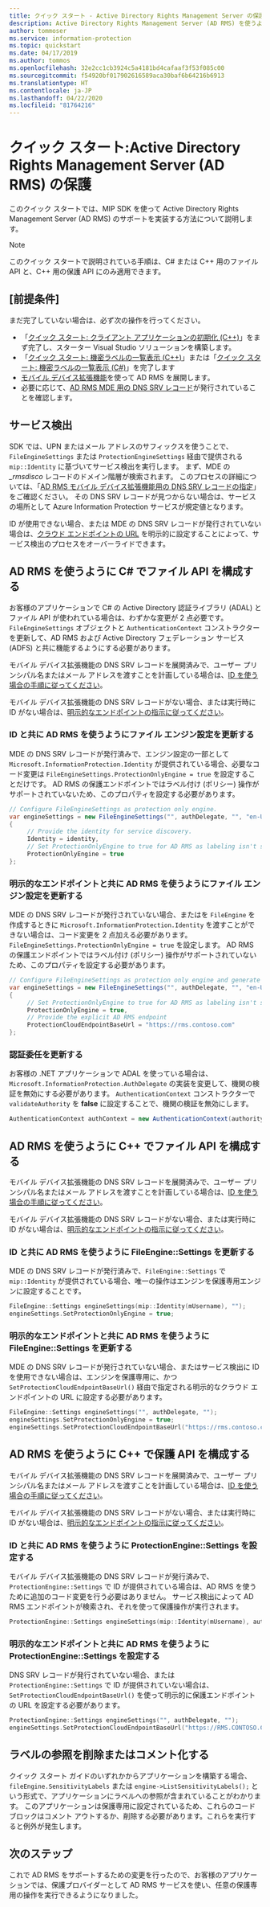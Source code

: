 ```yaml
---
title: クイック スタート - Active Directory Rights Management Server の保護
description: Active Directory Rights Management Server (AD RMS) を使うように MIP SDK を構成する方法を示すクイック スタートです
author: tommoser
ms.service: information-protection
ms.topic: quickstart
ms.date: 04/17/2019
ms.author: tommos
ms.openlocfilehash: 32e2cc1cb3924c5a4181bd4cafaaf3f53f085c00
ms.sourcegitcommit: f54920bf017902616589aca30baf6b64216b6913
ms.translationtype: HT
ms.contentlocale: ja-JP
ms.lasthandoff: 04/22/2020
ms.locfileid: "81764216"
---
```

# <a name="quickstart-active-directory-rights-management-server-ad-rms-protection"></a>クイック スタート:Active Directory Rights Management Server (AD RMS) の保護

このクイック スタートでは、MIP SDK を使って Active Directory Rights Management Server (AD RMS) のサポートを実装する方法について説明します。

> [!NOTE]
> このクイック スタートで説明されている手順は、C# または C++ 用のファイル API と、C++ 用の保護 API にのみ適用できます。

## <a name="prerequisites"></a>[前提条件]

まだ完了していない場合は、必ず次の操作を行ってください。

- 「[クイック スタート: クライアント アプリケーションの初期化 (C++)](quick-app-initialization-cpp.md)」をまず完了し、スターター Visual Studio ソリューションを構築します。
- 「[クイック スタート: 機密ラベルの一覧表示 (C++)](quick-file-list-labels-cpp.md)」または「[クイック スタート: 機密ラベルの一覧表示 (C#)](quick-file-list-labels-csharp.md)」を完了します
- [モバイル デバイス拡張機能](https://docs.microsoft.com/previous-versions/windows/it-pro/windows-server-2012-R2-and-2012/dn673574(v=ws.11))を使って AD RMS を展開します。
- 必要に応じて、[AD RMS MDE 用の DNS SRV レコード](https://docs.microsoft.com/previous-versions/windows/it-pro/windows-server-2012-r2-and-2012/dn673574(v%3dws.11)#specifying-the-dns-srv-records-for-the-ad-rms-mobile-device-extension)が発行されていることを確認します。

## <a name="service-discovery"></a>サービス検出

SDK では、UPN またはメール アドレスのサフィックスを使うことで、`FileEngineSettings` または `ProtectionEngineSettings` 経由で提供される `mip::Identity` に基づいてサービス検出を実行します。 まず、MDE の *_rmsdisco* レコードのドメイン階層が検索されます。 このプロセスの詳細については、「[AD RMS モバイル デバイス拡張機能用の DNS SRV レコードの指定](https://docs.microsoft.com/previous-versions/windows/it-pro/windows-server-2012-r2-and-2012/dn673574(v%3dws.11)#specifying-the-dns-srv-records-for-the-ad-rms-mobile-device-extension)」をご確認ください。 その DNS SRV レコードが見つからない場合は、サービスの場所として Azure Information Protection サービスが規定値となります。

ID が使用できない場合、または MDE の DNS SRV レコードが発行されていない場合は、[クラウド エンドポイントの URL](https://docs.microsoft.com/information-protection/develop/reference/class_mip_fileengine_settings#setpolicycloudendpointbaseurl-function) を明示的に設定することによって、サービス検出のプロセスをオーバーライドできます。

## <a name="configuring-file-api-in-c-to-use-ad-rms"></a>AD RMS を使うように C# でファイル API を構成する

お客様のアプリケーションで C# の Active Directory 認証ライブラリ (ADAL) とファイル API が使われている場合は、わずかな変更が 2 点必要です。 `FileEngineSettings` オブジェクトと `AuthenticationContext` コンストラクターを更新して、AD RMS および Active Directory フェデレーション サービス (ADFS) と共に機能するようにする必要があります。

モバイル デバイス拡張機能の DNS SRV レコードを展開済みで、ユーザー プリンシパル名またはメール アドレスを渡すことを計画している場合は、[ID を使う場合の手順に従ってください](#update-the-file-engine-settings-to-use-ad-rms-with-an-identity)。

モバイル デバイス拡張機能の DNS SRV レコードがない場合、または実行時に ID がない場合は、[明示的なエンドポイントの指示に従ってください](#update-the-file-engine-settings-to-use-ad-rms-with-an-explicit-endpoint)。

### <a name="update-the-file-engine-settings-to-use-ad-rms-with-an-identity"></a>ID と共に AD RMS を使うようにファイル エンジン設定を更新する

MDE の DNS SRV レコードが発行済みで、エンジン設定の一部として `Microsoft.InformationProtection.Identity` が提供されている場合、必要なコード変更は `FileEngineSettings.ProtectionOnlyEngine = true` を設定することだけです。 AD RMS の保護エンドポイントではラベル付け (ポリシー) 操作がサポートされていないため、このプロパティを設定する必要があります。

```csharp
// Configure FileEngineSettings as protection only engine.
var engineSettings = new FileEngineSettings("", authDelegate, "", "en-US")
{
     // Provide the identity for service discovery.
     Identity = identity,
     // Set ProtectionOnlyEngine to true for AD RMS as labeling isn't supported
     ProtectionOnlyEngine = true
};
```

### <a name="update-the-file-engine-settings-to-use-ad-rms-with-an-explicit-endpoint"></a>明示的なエンドポイントと共に AD RMS を使うようにファイル エンジン設定を更新する

MDE の DNS SRV レコードが発行されていない場合、またはを `FileEngine` を作成するときに `Microsoft.InformationProtection.Identity` を渡すことができない場合は、コード変更を 2 点加える必要があります。 `FileEngineSettings.ProtectionOnlyEngine = true` を設定します。 AD RMS の保護エンドポイントではラベル付け (ポリシー) 操作がサポートされていないため、このプロパティを設定する必要があります。

```csharp
// Configure FileEngineSettings as protection only engine and generate a unique engine id.
var engineSettings = new FileEngineSettings("", authDelegate, "", "en-US")
{
     // Set ProtectionOnlyEngine to true for AD RMS as labeling isn't supported
     ProtectionOnlyEngine = true,
     // Provide the explicit AD RMS endpoint
     ProtectionCloudEndpointBaseUrl = "https://rms.contoso.com"
};
```

### <a name="update-the-authentication-delegate"></a>認証委任を更新する

お客様の .NET アプリケーションで ADAL を使っている場合は、`Microsoft.InformationProtection.AuthDelegate` の実装を変更して、機関の検証を無効にする必要があります。 `AuthenticationContext` コンストラクターで `validateAuthority` を **false** に設定することで、機関の検証を無効にします。

   ```csharp
   AuthenticationContext authContext = new AuthenticationContext(authority, false, tokenCache);
   ```

## <a name="configuring-file-api-in-c-to-use-ad-rms"></a>AD RMS を使うように C++ でファイル API を構成する

モバイル デバイス拡張機能の DNS SRV レコードを展開済みで、ユーザー プリンシパル名またはメール アドレスを渡すことを計画している場合は、[ID を使う場合の手順に従ってください](#update-the-fileenginesettings-to-use-ad-rms-with-an-identity)。

モバイル デバイス拡張機能の DNS SRV レコードがない場合、または実行時に ID がない場合は、[明示的なエンドポイントの指示に従ってください](#update-the-fileenginesettings-to-use-ad-rms-with-an-explicit-endpoint)。

### <a name="update-the-fileenginesettings-to-use-ad-rms-with-an-identity"></a>ID と共に AD RMS を使うように FileEngine::Settings を更新する

MDE の DNS SRV レコードが発行済みで、`FileEngine::Settings` で `mip::Identity` が提供されている場合、唯一の操作はエンジンを保護専用エンジンに設定することです。

```cpp
FileEngine::Settings engineSettings(mip::Identity(mUsername), "");
engineSettings.SetProtectionOnlyEngine = true;
```

### <a name="update-the-fileenginesettings-to-use-ad-rms-with-an-explicit-endpoint"></a>明示的なエンドポイントと共に AD RMS を使うように FileEngine::Settings を更新する

MDE の DNS SRV レコードが発行されていない場合、またはサービス検出に ID を使用できない場合は、エンジンを保護専用に、かつ `SetProtectionCloudEndpointBaseUrl()` 経由で指定される明示的なクラウド エンドポイントの URL に設定する必要があります。

```cpp
FileEngine::Settings engineSettings("", authDelegate, "");
engineSettings.SetProtectionOnlyEngine = true;
engineSettings.SetProtectionCloudEndpointBaseUrl("https://rms.contoso.com");
```

## <a name="configuring-protection-api-in-c-to-use-ad-rms"></a>AD RMS を使うように C++ で保護 API を構成する

モバイル デバイス拡張機能の DNS SRV レコードを展開済みで、ユーザー プリンシパル名またはメール アドレスを渡すことを計画している場合は、[ID を使う場合の手順に従ってください](#set-the-protectionenginesettings-to-use-ad-rms-with-an-identity)。

モバイル デバイス拡張機能の DNS SRV レコードがない場合、または実行時に ID がない場合は、[明示的なエンドポイントの指示に従ってください](#set-the-protectionenginesettings-to-use-ad-rms-with-an-explicit-endpoint)。

### <a name="set-the-protectionenginesettings-to-use-ad-rms-with-an-identity"></a>ID と共に AD RMS を使うように ProtectionEngine::Settings を設定する

モバイル デバイス拡張機能の DNS SRV レコードが発行済みで、`ProtectionEngine::Settings` で ID が提供されている場合は、AD RMS を使うために追加のコード変更を行う必要はありません。 サービス検出によって AD RMS エンドポイントが検索され、それを使って保護操作が実行されます。

```cpp
ProtectionEngine::Settings engineSettings(mip::Identity(mUsername), authDelegate, "");
```

### <a name="set-the-protectionenginesettings-to-use-ad-rms-with-an-explicit-endpoint"></a>明示的なエンドポイントと共に AD RMS を使うように ProtectionEngine::Settings を設定する

DNS SRV レコードが発行されていない場合、または `ProtectionEngine::Settings` で ID が提供されていない場合は、`SetProtectionCloudEndpointBaseUrl()` を使って明示的に保護エンドポイントの URL を設定する必要があります。

```cpp
ProtectionEngine::Settings engineSettings("", authDelegate, "");
engineSettings.SetProtectionCloudEndpointBaseUrl("https://RMS.CONTOSO.COM");
```

## <a name="remove-or-comment-label-references"></a>ラベルの参照を削除またはコメント化する

クイック スタート ガイドのいずれかからアプリケーションを構築する場合、`fileEngine.SensitivityLabels` または `engine->ListSensitivityLabels();` という形式で、アプリケーションにラベルへの参照が含まれていることがわかります。 このアプリケーションは保護専用に設定されているため、これらのコード ブロックはコメント アウトするか、削除する必要があります。これらを実行すると例外が発生します。

## <a name="next-steps"></a>次のステップ

これで AD RMS をサポートするための変更を行ったので、お客様のアプリケーションでは、保護プロバイダーとして AD RMS サービスを使い、任意の保護専用の操作を実行できるようになりました。
